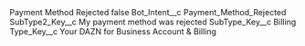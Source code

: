 <?xml version="1.0" encoding="UTF-8"?>
<CustomMetadata xmlns="http://soap.sforce.com/2006/04/metadata" xmlns:xsi="http://www.w3.org/2001/XMLSchema-instance" xmlns:xsd="http://www.w3.org/2001/XMLSchema">
    <label>Payment Method Rejected</label>
    <protected>false</protected>
    <values>
        <field>Bot_Intent__c</field>
        <value xsi:type="xsd:string">Payment_Method_Rejected</value>
    </values>
    <values>
        <field>SubType2_Key__c</field>
        <value xsi:type="xsd:string">My payment method was rejected</value>
    </values>
    <values>
        <field>SubType_Key__c</field>
        <value xsi:type="xsd:string">Billing</value>
    </values>
    <values>
        <field>Type_Key__c</field>
        <value xsi:type="xsd:string">Your DAZN for Business Account &amp; Billing</value>
    </values>
</CustomMetadata>
